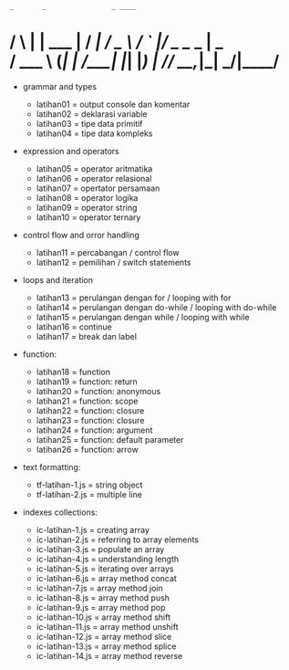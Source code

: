     _       _                _ ____
   / \   __| | ___          | / ___|
  / _ \ / _` |/ _ \_____ _  | \___ \
 / ___ \ (_| |  __/_____| |_| |___) |
/_/   \_\__,_|\___|      \___/|____/
=====================================
- grammar and types
	- latihan01	= output console dan komentar
	- latihan02	= deklarasi variable
	- latihan03	= tipe data primitif
	- latihan04	= tipe data kompleks
- expression and operators
	- latihan05	= operator aritmatika
	- latihan06	= operator relasional
	- latihan07	= opertator persamaan
	- latihan08	= operator logika
	- latihan09	= operator string
	- latihan10	= operator ternary
- control flow and orror handling
	- latihan11	= percabangan / control flow
	- latihan12	= pemilihan / switch statements
- loops and iteration
	- latihan13 	= perulangan dengan for / looping with for
	- latihan14	= perulangan dengan do-while / looping with do-while
	- latihan15	= perulangan dengan while / looping with while
	- latihan16 	= continue
	- latihan17	= break dan label
- function:
	- latihan18	= function
	- latihan19	= function: return
	- latihan20	= function: anonymous
	- latihan21	= function: scope
	- latihan22 	= function: closure
	- latihan23	= function: closure
	- latihan24 	= function: argument
	- latihan25	= function: default parameter	
	- latihan26	= function: arrow
- text formatting:
	- tf-latihan-1.js	= string object
	- tf-latihan-2.js	= multiple line

- indexes collections:
	- ic-latihan-1.js	= creating array
	- ic-latihan-2.js	= referring to array elements
	- ic-latihan-3.js	= populate an array
	- ic-latihan-4.js	= understanding length
	- ic-latihan-5.js	= iterating over arrays
	- ic-latihan-6.js	= array method concat
	- ic-latihan-7.js	= array method join
	- ic-latihan-8.js	= array method push
	- ic-latihan-9.js	= array method pop
	- ic-latihan-10.js	= array method shift
	- ic-latihan-11.js	= array method unshift
	- ic-latihan-12.js	= array method slice
	- ic-latihan-13.js	= array method splice
	- ic-latihan-14.js	= array method reverse


